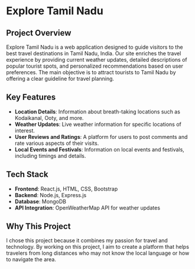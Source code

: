 # Explore Tamil Nadu

## Project Overview
Explore Tamil Nadu is a web application designed to guide visitors to the best travel destinations in Tamil Nadu, India. Our site enriches the travel experience by providing current weather updates, detailed descriptions of popular tourist spots, and personalized recommendations based on user preferences. The main objective is to attract tourists to Tamil Nadu by offering a clear guideline for travel planning.

## Key Features
- **Location Details**: Information about breath-taking locations such as Kodaikanal, Ooty, and more.
- **Weather Updates**: Live weather information for specific locations of interest.
- **User Reviews and Ratings**: A platform for users to post comments and rate various aspects of their visits.
- **Local Events and Festivals**: Information on local events and festivals, including timings and details.

## Tech Stack
- **Frontend**: React.js, HTML, CSS, Bootstrap
- **Backend**: Node.js, Express.js
- **Database**: MongoDB
- **API Integration**: OpenWeatherMap API for weather updates

## Why This Project
I chose this project because it combines my passion for travel and technology. By working on this project, I aim to create a platform that helps travelers from long distances who may not know the local language or how to navigate the area.
